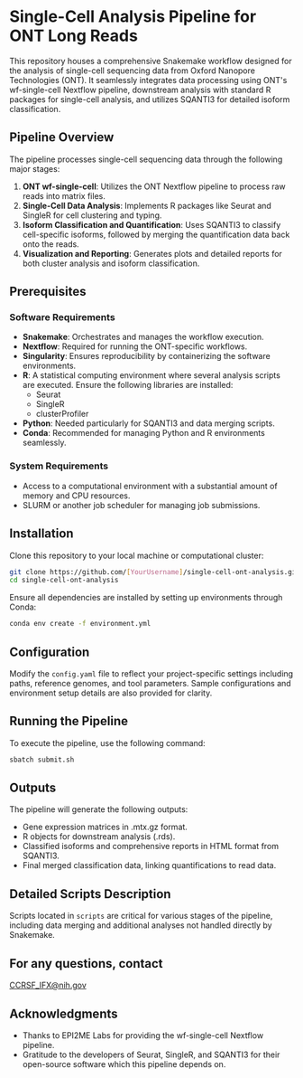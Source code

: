 # Single-Cell Analysis Pipeline for ONT Long Reads

This repository houses a comprehensive Snakemake workflow designed for the analysis of single-cell sequencing data from Oxford Nanopore Technologies (ONT). It seamlessly integrates data processing using ONT's wf-single-cell Nextflow pipeline, downstream analysis with standard R packages for single-cell analysis, and utilizes SQANTI3 for detailed isoform classification.

## Pipeline Overview

The pipeline processes single-cell sequencing data through the following major stages:
1. **ONT wf-single-cell**: Utilizes the ONT Nextflow pipeline to process raw reads into matrix files.
2. **Single-Cell Data Analysis**: Implements R packages like Seurat and SingleR for cell clustering and typing.
3. **Isoform Classification and Quantification**: Uses SQANTI3 to classify cell-specific isoforms, followed by merging the quantification data back onto the reads.
4. **Visualization and Reporting**: Generates plots and detailed reports for both cluster analysis and isoform classification.

## Prerequisites

### Software Requirements

- **Snakemake**: Orchestrates and manages the workflow execution.
- **Nextflow**: Required for running the ONT-specific workflows.
- **Singularity**: Ensures reproducibility by containerizing the software environments.
- **R**: A statistical computing environment where several analysis scripts are executed. Ensure the following libraries are installed:
  - Seurat
  - SingleR
  - clusterProfiler
- **Python**: Needed particularly for SQANTI3 and data merging scripts.
- **Conda**: Recommended for managing Python and R environments seamlessly.

### System Requirements

- Access to a computational environment with a substantial amount of memory and CPU resources.
- SLURM or another job scheduler for managing job submissions.

## Installation

Clone this repository to your local machine or computational cluster:

```bash
git clone https://github.com/[YourUsername]/single-cell-ont-analysis.git
cd single-cell-ont-analysis
```

Ensure all dependencies are installed by setting up environments through Conda:

```bash
conda env create -f environment.yml
```

## Configuration

Modify the `config.yaml` file to reflect your project-specific settings including paths, reference genomes, and tool parameters. Sample configurations and environment setup details are also provided for clarity.

## Running the Pipeline

To execute the pipeline, use the following command:

```bash
sbatch submit.sh
```

## Outputs
The pipeline will generate the following outputs:

- Gene expression matrices in .mtx.gz format.
- R objects for downstream analysis (.rds).
- Classified isoforms and comprehensive reports in HTML format from SQANTI3.
- Final merged classification data, linking quantifications to read data.

## Detailed Scripts Description
Scripts located in `scripts` are critical for various stages of the pipeline, including data merging and additional analyses not handled directly by Snakemake.

## For any questions, contact

CCRSF_IFX@nih.gov

## Acknowledgments
- Thanks to EPI2ME Labs for providing the wf-single-cell Nextflow pipeline.
- Gratitude to the developers of Seurat, SingleR, and SQANTI3 for their open-source software which this pipeline depends on.